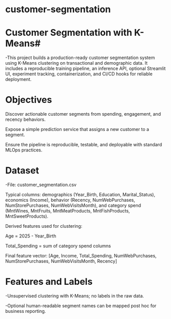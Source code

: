 # customer-segmentation

# Customer Segmentation with K-Means#

-This project builds a production-ready customer segmentation system using K-Means clustering on transactional and demographic data. It includes a reproducible training pipeline, an inference API, optional Streamlit UI, experiment tracking, containerization, and CI/CD hooks for reliable deployment.

# Objectives

Discover actionable customer segments from spending, engagement, and recency behaviors.

Expose a simple prediction service that assigns a new customer to a segment.

Ensure the pipeline is reproducible, testable, and deployable with standard MLOps practices.

# Dataset

-File: customer_segmentation.csv

Typical columns: demographics (Year_Birth, Education, Marital_Status), economics (Income), behavior (Recency, NumWebPurchases, NumStorePurchases, NumWebVisitsMonth), and category spend (MntWines, MntFruits, MntMeatProducts, MntFishProducts, MntSweetProducts).

Derived features used for clustering:

Age = 2025 - Year_Birth

Total_Spending = sum of category spend columns

Final feature vector: [Age, Income, Total_Spending, NumWebPurchases, NumStorePurchases, NumWebVisitsMonth, Recency]

# Features and Labels
-Unsupervised clustering with K-Means; no labels in the raw data.

-Optional human-readable segment names can be mapped post hoc for business reporting.
